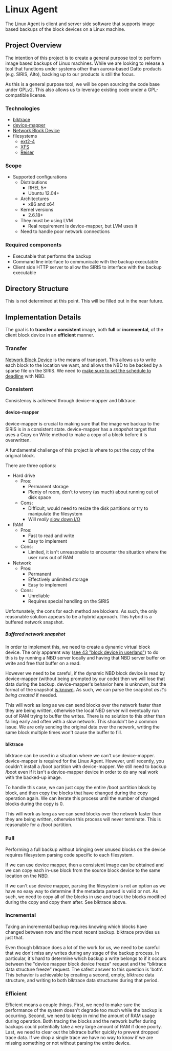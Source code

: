 # Linux Agent
The Linux Agent is client and server side software that supports image based backups of the block devices on a Linux machine. 


## Project Overview
The intention of this project is to create a general purpose tool to perform image based backups of Linux machines. While we are looking to release a tool that functions under systems other than aurora-based Datto products (e.g. SIRIS, Alto), backing up to our products is still the focus. 

As this is a general purpose tool, we will be open sourcing the code base under GPLv2. This also allows us to leverage existing code under a GPL-compatible license.

### Technologies

* [blktrace](http://www.cse.unsw.edu.au/~aaronc/iosched/doc/blktrace.html)
* [device-mapper](http://www.sourceware.org/dm/)
* [Network Block Device](http://nbd.sourceforge.net/)
* filesystems
	* [ext2-4](http://en.wikipedia.org/wiki/Extended_file_system)
	* [XFS](http://en.wikipedia.org/wiki/XFS)
	* [Reiser](http://en.wikipedia.org/wiki/ReiserFS)

### Scope

* Supported configurations
	* Distributions
		* RHEL 5+
		* Ubuntu 12.04+
	* Architectures
		* x86 and x64
	* Kernel versions
		* 2.6.18+
	* They must be using LVM
		* Real requirement is device-mapper, but LVM uses it
	* Need to handle poor network connections

### Required components
* Executable that performs the backup
* Command line interface to communicate with the backup executable
* Client side HTTP server to allow the SIRIS to interface with the backup executable

## Directory Structure

This is not determined at this point. This will be filled out in the near future.

## Implementation Details

The goal is to **transfer** a **consistent** image, both **full** or **incremental**, of the client block device in an **efficient** manner.

### Transfer
[Network Block Device](http://nbd.sourceforge.net/) is the means of transport. This allows us to write each block to the location we want, and allows the NBD to be backed by a sparse file on the SIRIS. We need to [make sure to set the schedule to deadline](http://bugs.debian.org/cgi-bin/bugreport.cgi?bug=447638) with NBD.

### Consistent
Consistency is achieved through device-mapper and blktrace.

#### device-mapper
device-mapper is crucial to making sure that the image we backup to the SIRIS is in a consistent state. device-mapper has a *snapshot* target that uses a Copy on Write method to make a copy of a block before it is overwritten.

A fundamental challenge of this project is where to put the copy of the original block.

There are three options:
* Hard drive
    * Pros:
        * Permanent storage
        * Plenty of room, don't to worry (as much) about running out of disk space
    * Cons:
        * Difficult, would need to resize the disk partitions or try to manipulate the filesystem
        * Will *really* [slow down I/O](http://www.mysqlperformanceblog.com/2013/07/09/lvm-read-performance-during-snapshots/)
* RAM
    * Pros:
        * Fast to read and write
        * Easy to implement
    * Cons:
        * Limited, it isn't unreasonable to encounter the situation where the user runs out of RAM 
* Network
    * Pros:
        * Permanent
        * Effectively unlimited storage
        * Easy to implement 
    * Cons:
        * Unreliable
        * Requires special handling on the SIRIS

Unfortunately, the cons for each method are blockers. As such, the only reasonable solution appears to be a hybrid approach. This hybrid is a buffered network snapshot.

##### Buffered network snapshot

In order to implement this, we need to create a dynamic virtual block device. The only apparent way ([see 43 "block device in userland"](https://www.kernel.org/doc/Documentation/devices.txt)) to do this is by running a NBD server locally and having that NBD server buffer on write and free that buffer on a read.

However we need to be careful, if the dynamic NBD block device is read by device-mapper (without being prompted by our code) then we will lose that data during the backup. device-mapper's behavior here is unknown, but the format of the snapshot [is known](https://people.gnome.org/~markmc/code/merge-dm-snapshot.c). As such, we can parse the snapshot *as it's being created* if needed.

This will work as long as we can send blocks over the network faster than they are being written, otherwise the local NBD server will eventually run out of RAM trying to buffer the writes. There is no solution to this other than failing early and often with a slow network. This shouldn't be a common issue. We are only sending the original data over the network, writing the same block multiple times won't cause the buffer to fill. 

#### blktrace

blktrace can be used in a situation where we can't use device-mapper. device-mapper is required for the Linux Agent. However, until recently, you couldn't install a /boot partition with device-mapper. We still need to backup /boot even if it isn't a device-mapper device in order to do any real work with the backed-up image.

To handle this case, we can just copy the entire /boot partition block by block, and then copy the blocks that have changed during the copy operation again. We can iterate this process until the number of changed blocks during the copy is 0.

This will work as long as we can send blocks over the network faster than they are being written, otherwise this process will never terminate. This is reasonable for a /boot partition.

### Full

Performing a full backup without bringing over unused blocks on the device requires filesystem parsing code specific to each filesystem.

If we can use device mapper, then a consistent image can be obtained and we can copy each in-use block from the source block device to the same location on the NBD.

If we can't use device mapper, parsing the filesystem is not an option as we have no easy way to determine if the metadata parsed is valid or not. As such, we need to copy all of the blocks in use and track the blocks modified during the copy and copy them after. See blktrace above.

### Incremental

Taking an incremental backup requires knowing which blocks have changed between now and the most recent backup. blktrace provides us just that.

Even though blktrace does a lot of the work for us, we need to be careful that we don't miss any writes during any stage of the backup process. In particular, it's hard to determine which backup a write belongs to if it occurs between the "device mapper block device freeze" request and the "blktrace data structure freeze" request. The safest answer to this question is 'both'. This behavior is achievable by creating a second, empty, blktrace data structure, and writing to both blktrace data structures during that period. 

### Efficient

Efficient means a couple things. First, we need to make sure the performance of the system doesn't degrade too much while the backup is occurring. Second, we need to keep in mind the amount of RAM usage during operation. Both tracing the blocks and the network buffer during backups could potentially take a very large amount of RAM if done poorly. Last, we need to clear out the blktrace buffer quickly to prevent dropped trace data. If we drop a single trace we have no way to know if we are missing something or not without parsing the entire device.